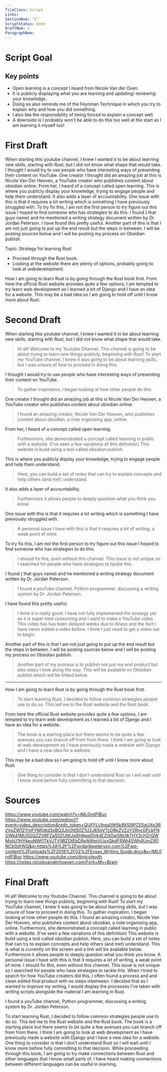 ```yaml
---
fileClass: Script
Links: 
SectionNum: "1"
ScriptStatus: Done
DraftNum: 2
ParagraphNum: 
---
```

# Script Goal

## Key points
- Open learning is a concept I heard from Nicole Van der Oven. 
- It is publicly displaying what you are learning and updating/ reviewing your knowledge.
- Doing so also reminds me of the Feynman Technique in which you try to explain why and how you did something.
- I also like the responsibility of being forced to explain a concept well.
- A downside is I probably won't be able to do this too well at the start as I am learning it myself too!


# First Draft

When starting this youtube channel, I knew I wanted it to be about learning new skills, starting with Rust, but I did not know what shape that would take. I thought I would try to use people who have interesting ways of presenting their content on YouTube. One creator I thought did an amazing job at this is Nicole Van Der Heoven, a YouTube creator who publishes content about obsidian online. From her, I heard of a concept called open learning. This is where you publicly display your knowledge, trying to engage people and help them understand. It also adds a layer of accountability. One issue with this is that it requires a lot writing which is something I have previously struggled with. To try fix this, I am not the first person to try figure out this issue I hoped to find someone who has strategies to do this. I found ( that guys name) and he mentioned a writing strategy document written by Dr. Jordan Peterson. I have found this pretty useful. Another part of this is that I am not just going to put up the end result but the steps in between. I will be posting sources below and I will be posting my process on Obsidian publish.

Topic: Strategy for learning Rust
- Proceed through the Rust book.
- Looking at the website there are plenty of options, probably going to look at webdevelopment.


How I am going to learn Rust is by going through the Rust book first. From here the official Rust website provides quite a few options, I am tempted to try learn web development as I learned a bit of Django and I have an idea for a website. This may  be a bad idea so I am going to hold off until I know more about Rust.

# Second Draft

When starting this youtube channel, I knew I wanted it to be about learning new skills, starting with Rust, but I did not know what shape that would take.
> Hi all! Welcome to my Youtube Channel. This channel is going to be about trying to learn new things publicly, beginning with Rust! To start my YouTube channel, I knew it was going to be about learning skills, but I was unsure of how to proceed in doing this.

I thought I would try to use people who have interesting ways of presenting their content on YouTube.
> To gather inspiration, I began looking at how other people do this.

One creator I thought did an amazing job at this is Nicole Van Der Heoven, a YouTube creator who publishes content about obsidian online. 
> I found an amazing creator, Nicole Van Der Hoeven, who publishes content about obsidian, a note organising app, online.

From her, I heard of a concept called open learning.
> Furthermore, she demonstrated a concept called learning in public with a website. (I've seen a few variations of this definition) This website is build using a tool called obsidian publish.

This is where you publicly display your knowledge, trying to engage people and help them understand. 
> Here, you can build a set of notes that can try to explain concepts and help others (and me!) understand.

It also adds a layer of accountability. 
> Furthermore it allows people to deeply question what you think you know.

One issue with this is that it requires a lot writing which is something I have previously struggled with. 
> A personal issue I have with this is that it requires a lot of writing, a weak point of mine.

To try fix this, I am not the first person to try figure out this issue I hoped to find someone who has strategies to do this. 
> I should fix this, even without this channel. This issue is not unique so I searched for people who have strategies to tackle this. 

I found ( that guys name) and he mentioned a writing strategy document written by Dr. Jordan Peterson. 
> I found a youTube channel, Python programmer, discussing a writing system by Dr. Jordan Peterson. 

I have found this pretty useful. 

> I think it is really good. I have not fully implemented the strategy yet as it is super time consuming and I want to make a YouTube video. This video has has been delayed weeks due to illness and the fact I have never edited a video before. I think I just need to get a video out to begin.

Another part of this is that I am not just going to put up the end result but the steps in between. I will be posting sources below and I will be posting my process on Obsidian publish.

> Another part of my process is to publish not just my end product but also steps I took along the way. This will be available on Obsidian publish which will be linked below.


---



How I am going to learn Rust is by going through the Rust book first. 
> To start learning Rust, I decided to follow common strategies people use to do so. This led me to the Rust website and the Rust book. 


From here the official Rust website provides quite a few options, I am tempted to try learn web development as I learned a bit of Django and I have an idea for a website.
> The book is a starting place but there seems to be quite a few avenues you can branch off from from there. I think I am going to look at web development as I have previously made a website with Django and I have a new idea for a website.  

This may  be a bad idea so I am going to hold off until I know more about Rust.
> One thing to consider is that I don't understand Rust so I will wait until I know more before fully committing to that decision.


# Sources

https://www.youtube.com/watch?v=lML0ndFlBuc
https://www.youtube.com/redirect?event=video_description&redir_token=QUFFLUhqa09tSk9XSl9PZE5aUXp3RzVpZW1ZYmFYM0did3xBQ3Jtc0ttS0Z1U2J6SnVTcDRkZVZzY2RncGFLbFNGWk41MU5GQ2ZVRFZaS0ZUNlJqSHAweDVkdEZiX0w5NUlkTHY2cHZrQWMxbU1HYkpuNWt1TkVJTV9BZGtEbDRpNWpiVUxxQkdFRWt4SWh4UmZiR1NCb0drWQ&q=https%3A%2F%2Fjordanbpeterson.com%2Fwp-content%2Fuploads%2F2018%2F02%2FEssay_Writing_Guide.docx&v=lML0ndFlBuc
https://www.youtube.com/@nicolevdh
https://notes.nicolevanderhoeven.com/Fork+My+Brain
# Final Draft


Hi all! Welcome to my Youtube Channel. This channel is going to be about trying to learn new things publicly, beginning with Rust! To start my YouTube channel, I knew it was going to be about learning skills, but I was unsure of how to proceed in doing this. To gather inspiration, I began looking at how other people do this. I found an amazing creator, Nicole Van Der Hoeven, who publishes content about obsidian, a note organising app, online. Furthermore, she demonstrated a concept called learning in public with a website. (I've seen a few variations of this definition) This website is build using a tool called obsidian publish.  Here, you can build a set of notes that can try to explain concepts and help others (and me!) understand. This is what is currently on the screen and a link will be available below. Furthermore it allows people to deeply question what you think you know. A personal issue I have with this is that it requires a lot of writing, a weak point of mine.  I should fix this, even without this channel. This issue is not unique so I searched for people who have strategies to tackle this. When I tried to search for how YouTube creaters did this, I often found a process and and clean edited final product with no steps inbetween. I decided that as I wanted to improve my writing, I would display the processes I've taken with writing scripts alongside the material I am learning in Rust.   


 I found a youTube channel, Python programmer, discussing a writing system by Dr. Jordan Peterson. 


 To start learning Rust, I decided to follow common strategies people use to do so. This led me to the Rust website and the Rust book. The book is a starting place but there seems to be quite a few avenues you can branch off from from there. I think I am going to look at web development as I have previously made a website with Django and I have a new idea for a website.  One thing to consider is that I don't understand Rust so I will wait until I know more before fully committing to that decision. While proceeding through this book, I am going to try make connections between Rust and other languages that I know small parts of. I have heard making connections between different languages can be useful in learning.

